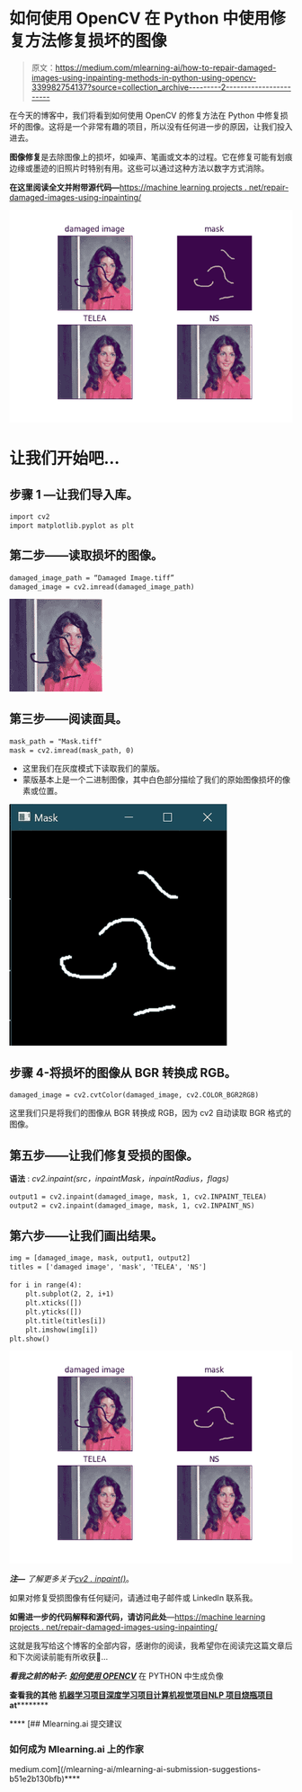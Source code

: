 # 如何使用 OpenCV 在 Python 中使用修复方法修复损坏的图像

> 原文：<https://medium.com/mlearning-ai/how-to-repair-damaged-images-using-inpainting-methods-in-python-using-opencv-339982754137?source=collection_archive---------2----------------------->

在今天的博客中，我们将看到如何使用 OpenCV 的修复方法在 Python 中修复损坏的图像。这将是一个非常有趣的项目，所以没有任何进一步的原因，让我们投入进去。

**图像修复**是去除图像上的损坏，如噪声、笔画或文本的过程。它在修复可能有划痕边缘或墨迹的旧照片时特别有用。这些可以通过这种方法以数字方式消除。

**在这里阅读全文并附带源代码—**[https://machine learning projects . net/repair-damaged-images-using-inpainting/](https://machinelearningprojects.net/repair-damaged-images-using-inpainting/)

![](img/e6607a67fdfc03215a5f457afd3cd674.png)

# 让我们开始吧…

## 步骤 1 —让我们导入库。

```
import cv2
import matplotlib.pyplot as plt
```

## 第二步——读取损坏的图像。

```
damaged_image_path = “Damaged Image.tiff”
damaged_image = cv2.imread(damaged_image_path)
```

![](img/03360e247353032a4f7d115e9568e168.png)

## 第三步——阅读面具。

```
mask_path = "Mask.tiff"
mask = cv2.imread(mask_path, 0)
```

*   这里我们在灰度模式下读取我们的蒙版。
*   蒙版基本上是一个二进制图像，其中白色部分描绘了我们的原始图像损坏的像素或位置。

![](img/01e35660dc6b08f77dbb9caf4768a575.png)

## 步骤 4-将损坏的图像从 BGR 转换成 RGB。

```
damaged_image = cv2.cvtColor(damaged_image, cv2.COLOR_BGR2RGB)
```

这里我们只是将我们的图像从 BGR 转换成 RGB，因为 cv2 自动读取 BGR 格式的图像。

## 第五步——让我们修复受损的图像。

**语法** : *cv2.inpaint(src，inpaintMask，inpaintRadius，flags)*

```
output1 = cv2.inpaint(damaged_image, mask, 1, cv2.INPAINT_TELEA)
output2 = cv2.inpaint(damaged_image, mask, 1, cv2.INPAINT_NS)
```

## 第六步——让我们画出结果。

```
img = [damaged_image, mask, output1, output2]
titles = ['damaged image', 'mask', 'TELEA', 'NS']

for i in range(4):
    plt.subplot(2, 2, i+1)
    plt.xticks([])
    plt.yticks([])
    plt.title(titles[i])
    plt.imshow(img[i])
plt.show()
```

![](img/e6607a67fdfc03215a5f457afd3cd674.png)

***注—*** *了解更多关于*[*cv2 . inpaint()*](https://docs.opencv.org/4.5.2/df/d3d/tutorial_py_inpainting.html)。

如果对修复受损图像有任何疑问，请通过电子邮件或 LinkedIn 联系我。

**如需进一步的代码解释和源代码，请访问此处**—[https://machine learning projects . net/repair-damaged-images-using-inpainting/](https://machinelearningprojects.net/repair-damaged-images-using-inpainting/)

这就是我写给这个博客的全部内容，感谢你的阅读，我希望你在阅读完这篇文章后和下次阅读前能有所收获👋…

***看我之前的帖子:*** [***如何使用 OPENCV***](https://machinelearningprojects.net/negative-image/) 在 PYTHON 中生成负像

**查看我的其他** [**机器学习项目**](https://machinelearningprojects.net/machine-learning-projects/)**[**深度学习项目**](https://machinelearningprojects.net/deep-learning-projects/)**[**计算机视觉项目**](https://machinelearningprojects.net/opencv-projects/)**[**NLP 项目**](https://machinelearningprojects.net/nlp-projects/)**[**烧瓶项目**](https://machinelearningprojects.net/flask-projects/) **at**********

****[](/mlearning-ai/mlearning-ai-submission-suggestions-b51e2b130bfb) [## Mlearning.ai 提交建议

### 如何成为 Mlearning.ai 上的作家

medium.com](/mlearning-ai/mlearning-ai-submission-suggestions-b51e2b130bfb)****